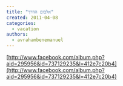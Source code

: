 ```yaml
---
title: "אלבום הדרך"
created: 2011-04-08
categories: 
  - vacation
authors: 
  - avrahambenemanuel
---
```


[http://www.facebook.com/album.php?aid=295956&id=737129235&l=412e7c20b4](http://www.facebook.com/album.php?aid=295956&id=737129235&l=412e7c20b4)
